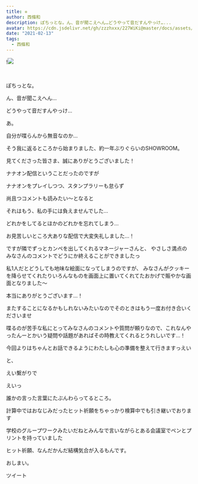 ```yaml
---
title: ✲
author: 西條和
description: ぽちっとな。ん、音が聞こえへん…どうやって音だすんやっけ…...
avatar: https://cdn.jsdelivr.net/gh/zzzhxxx/227WiKi@master/docs/assets/photo/avatar/nagomi.jpg
date: "2021-02-13"
tags:
  - 西條和
---
```


!![](https://cdn.jsdelivr.net/gh/zzzhxxx/227WiKi-image@master/blog-image/nagomi-2021-02-13_1.jpg)



  ﻿


















ぽちっとな。






























ん、音が聞こえへん…









どうやって音だすんやっけ…

























あ。












自分が喋らんから無音なのか…























そう我に返るところから始まりました、約一年ぶりぐらいのSHOWROOM。


















見てくださった皆さま、誠にありがとうございました！












ナナオン配信ということだったのですが










ナナオンをプレイしつつ、スタンプラリーも怠らず


尚且つコメントも読みたい〜となると




それはもう、私の手には負えませんでした…














どれかをしてるとほかのどれかを忘れてしまう…










お見苦しいところ大ありな配信で大変失礼しました…！












ですが隣でずっとカンペを出してくれるマネージャーさんと、
やさしさ満点のみなさんのコメントでどうにか終えることができましたっ














私1人だとどうしても地味な絵面になってしまうのですが、
みなさんがクッキーを降らせてくれたりいろんなものを画面上に置いてくれてたおかげで賑やかな画面となりました〜






本当にありがとうございます…！


















またすることになるかもしれないみたいなのでそのときはもう一度お付き合いくださいませ















喋るのが苦手な私にとってみなさんのコメントや質問が頼りなので、これなんやったんーとかいう疑問や話題があればその時教えてくれるとうれしいです…！












今回よりはちゃんとお話できるようにわたしも心の準備を整えて行きますっえい











と、


えい繋がりで









えいっ


















誰かの言った言葉にたぶんわらってるところ。












計算中ではおなじみだったヒット祈願をちゃっかり検算中でも引き継いでおります

















学校のグループワークみたいだねとみんなで言いながらとある会議室でペンとプリントを持っていました






















ヒット祈願、なんだかんだ結構気合が入るもんです。






























おしまい。


ツイート



